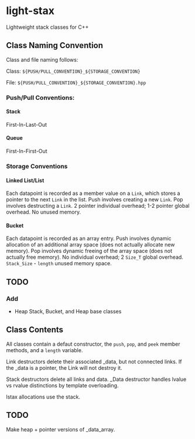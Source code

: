 # light-stax
Lightweight stack classes for C++

## Class Naming Convention
Class and file naming follows:

Class: ```${PUSH/PULL_CONVENTION}_${STORAGE_CONVENTION}```

File: ```${PUSH/PULL_CONVENTION}_${STORAGE_CONVENTION}.hpp```

### Push/Pull Conventions:
#### Stack
First-In-Last-Out
#### Queue
First-In-First-Out

### Storage Conventions
#### Linked List/List
Each datapoint is recorded as a member value on a ```Link```, which stores a pointer to the next ```Link``` in the list.
Push involves creating a new ```Link```.
Pop involves destructing a ```Link```.
2 pointer individual overhead; 1-2 pointer global overhead.
No unused memory.
#### Bucket
Each datapoint is recorded as an array entry.
Push involves dynamic allocation of an additional array space (does not actually allocate new memory).
Pop involves dynamic freeing of the array space (does not actually free memory).
No individual overhead; 2 ```Size_T``` global overhead.
```Stack_Size``` - ```length``` unused memory space.

## TODO
### Add
- Heap
Stack, Bucket, and Heap base classes

## Class Contents
All classes contain a defaut constructor, the ```push```, ```pop```, and ```peek``` member methods, and a ```length``` variable.

Link destructors delete their associated _data, but not connected links. If the _data is a pointer, the Link will not destroy it.

Stack destructors delete all links and data. _Data destructor handles lvalue vs rvalue distinctions by template overloading.

lstax allocations use the stack.

## TODO
Make heap + pointer versions of _data_array.
